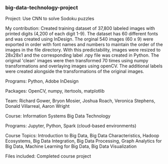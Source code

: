 ### big-data-technology-project

Project: Use CNN to solve Sodoku puzzles

My contribution: Created training dataset of 37,800 labeled images with printed digits (4,200 of each digit 1-9). The dataset has 60 different fonts and was created using InDesign. The orginal 540 images (60 x 9) were exported in order with font names and numbers to maintain the order of the images in the file directory. With this predictability, images were resized to 28x28x1 and the corresponding label .npy file was created in Python. The original 'clean' images were then transformed 70 times using numpy transformations and overlaying images using openCV. The additional labels were created alongside the transformations of the original images. 

Programs: Python, Adobe InDesign

Packages: OpenCV, numpy, itertools, matplotlib

Team: Richard Gower, Bryon Mosier, Joshua Roach, Veronica Stephens, Donald Villarreal, Aaron Wright

Course: Information Systems Big Data Technology

Programs: Jupyter, Python, Spark (cloud-based environments)

Course Topics: Introduction to Big Data, Big Data Characteristics, Hadoop Ecosystems, Big Data Integration, Big Data Processing, Graph Analytics for Big Data, Machine Learning for Big Data, Big Data Visualization

Files included: Completed course project

